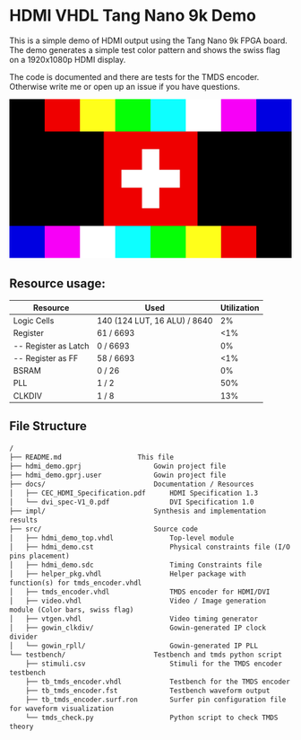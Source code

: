 # HDMI VHDL Tang Nano 9k Demo

This is a simple demo of HDMI output using the Tang Nano 9k FPGA board.
The demo generates a simple test color pattern and shows the swiss flag on a 1920x1080p HDMI display.

The code is documented and there are tests for the TMDS encoder. Otherwise write me or open up an issue if you have questions.

![HDMI Demo image](hdmi_demo.jpg)

## Resource usage:

| Resource | Used | Utilization |
|----------|------|-------------|
| Logic Cells | 140 (124 LUT, 16 ALU) / 8640 | 2% |
| Register | 61 / 6693 | <1% |
| -- Register as Latch | 0 / 6693 | 0% |
| -- Register as FF | 58 / 6693 | <1% |
| BSRAM | 0 / 26 | 0% |
| PLL | 1 / 2 | 50% |
| CLKDIV | 1 / 8 | 13% |

## File Structure

```
/
├── README.md                   This file
├── hdmi_demo.gprj                  Gowin project file
├── hdmi_demo.gprj.user             Gowin project file
├── docs/                           Documentation / Resources
│   ├── CEC_HDMI_Specification.pdf      HDMI Specification 1.3
│   └── dvi_spec-V1_0.pdf               DVI Specification 1.0
├── impl/                           Synthesis and implementation results
├── src/                            Source code
│   ├── hdmi_demo_top.vhdl              Top-level module
│   ├── hdmi_demo.cst                   Physical constraints file (I/O pins placement)
│   ├── hdmi_demo.sdc                   Timing Constraints file
│   ├── helper_pkg.vhdl                 Helper package with function(s) for tmds_encoder.vhdl
│   ├── tmds_encoder.vhdl               TMDS encoder for HDMI/DVI
│   ├── video.vhdl                      Video / Image generation module (Color bars, swiss flag)
│   ├── vtgen.vhdl                      Video timing generator
│   ├── gowin_clkdiv/                   Gowin-generated IP clock divider
│   └── gowin_rpll/                     Gowin-generated IP PLL
└── testbench/                      Testbench and tmds python script
    ├── stimuli.csv                     Stimuli for the TMDS encoder testbench
    ├── tb_tmds_encoder.vhdl            Testbench for the TMDS encoder
    ├── tb_tmds_encoder.fst             Testbench waveform output
    ├── tb_tmds_encoder.surf.ron        Surfer pin configuration file for waveform visualization
    └── tmds_check.py                   Python script to check TMDS theory
```